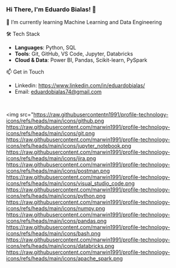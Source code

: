 ### Hi There, I'm Eduardo Bialas! 👋

🌱 I’m currently learning Machine Learning and Data Engineering

🛠️ Tech Stack

- **Languages**: Python, SQL  
- **Tools**: Git, GitHub, VS Code, Jupyter, Databricks
- **Cloud & Data**: Power BI, Pandas, Scikit-learn, PySpark

📫 Get in Touch

- Linkedin: https://www.linkedin.com/in/eduardobialas/
- Email: eduardobialas74@gmail.com

<br>

<!-- [![Linkedin](https://img.shields.io/badge/LinkedIn-0077B5?style=for-the-badge&logo=linkedin&logoColor=white)](https://www.linkedin.com/in/eduardo-bialas-610730235/) -->

<div>

<!--
![image](https://raw.githubusercontent.com/marwin1991/profile-technology-icons/refs/heads/main/icons/github.png)
![image](https://raw.githubusercontent.com/marwin1991/profile-technology-icons/refs/heads/main/icons/git.png)
![image](https://raw.githubusercontent.com/marwin1991/profile-technology-icons/refs/heads/main/icons/jupyter_notebook.png)
![image](https://raw.githubusercontent.com/marwin1991/profile-technology-icons/refs/heads/main/icons/jira.pn})
![image](https://raw.githubusercontent.com/marwin1991/profile-technology-icons/refs/heads/main/icons/postman.png)
![image](https://raw.githubusercontent.com/marwin1991/profile-technology-icons/refs/heads/main/icons/visual_studio_code.png)
![image](https://raw.githubusercontent.com/marwin1991/profile-technology-icons/refs/heads/main/icons/python.png)
![image](https://raw.githubusercontent.com/marwin1991/profile-technology-icons/refs/heads/main/icons/numpy.png)
![image](https://raw.githubusercontent.com/marwin1991/profile-technology-icons/refs/heads/main/icons/pandas.png)
![image](https://raw.githubusercontent.com/marwin1991/profile-technology-icons/refs/heads/main/icons/bash.png)
![image](https://raw.githubusercontent.com/marwin1991/profile-technology-icons/refs/heads/main/icons/databricks.png)
![image](	https://raw.githubusercontent.com/marwin1991/profile-technology-icons/refs/heads/main/icons/apache_spark.png)

-->

<img src="https://raw.githubusercontentn1991/profile-technology-icons/refs/heads/main/icons/github.png
https://raw.githubusercontent.com/marwin1991/profile-technology-icons/refs/heads/main/icons/git.png
https://raw.githubusercontent.com/marwin1991/profile-technology-icons/refs/heads/main/icons/jupyter_notebook.png
https://raw.githubusercontent.com/marwin1991/profile-technology-icons/refs/heads/main/icons/jira.png
https://raw.githubusercontent.com/marwin1991/profile-technology-icons/refs/heads/main/icons/postman.png
https://raw.githubusercontent.com/marwin1991/profile-technology-icons/refs/heads/main/icons/visual_studio_code.png
https://raw.githubusercontent.com/marwin1991/profile-technology-icons/refs/heads/main/icons/python.png
https://raw.githubusercontent.com/marwin1991/profile-technology-icons/refs/heads/main/icons/numpy.png
https://raw.githubusercontent.com/marwin1991/profile-technology-icons/refs/heads/main/icons/pandas.png
https://raw.githubusercontent.com/marwin1991/profile-technology-icons/refs/heads/main/icons/bash.png
https://raw.githubusercontent.com/marwin1991/profile-technology-icons/refs/heads/main/icons/databricks.png
https://raw.githubusercontent.com/marwin1991/profile-technology-icons/refs/heads/main/icons/apache_spark.png


</div>

